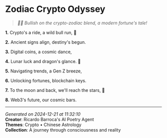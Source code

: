 # Zodiac Crypto Odyssey

> *🐂🔮 Bullish on the crypto-zodiac blend, a modern fortune's tale!*

**1.** Crypto's a ride, a wild bull run, 🌙


**2.** Ancient signs align, destiny's begun.


**3.** Digital coins, a cosmic dance,


**4.** Lunar luck and dragon's glance. 🐉


**5.** Navigating trends, a Gen Z breeze,


**6.** Unlocking fortunes, blockchain keys.


**7.** To the moon and back, we'll reach the stars, 🚀


**8.** Web3's future, our cosmic bars.



---

*Generated on 2024-12-21 at 11:32:10*  
**Creator**: Ricardo Barroca's AI Poetry Agent  
**Themes**: Crypto • Chinese Astrology  
**Collection**: A journey through consciousness and reality